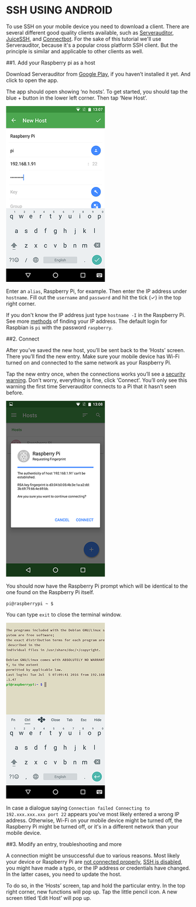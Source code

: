 # SSH USING ANDROID

To use SSH on your mobile device you need to download a client. There are several different good quality clients available, such as [Serverauditor](http://www.serverauditor.com), [JuiceSSH](https://juicessh.com/), and [Connectbot](https://connectbot.org/). For the sake of this tutorial we'll use Serverauditor, because it's a popular cross platform SSH client. But the principle is similar and applicable to other clients as well. 


##1. Add your Raspberry pi as a host

Download Serverauditor from [Google Play](https://play.google.com/store/apps/details?id=com.server.auditor.ssh.client), if you haven’t installed it yet. And click to open the app.

The app should open showing ‘no hosts’. To get started, you should tap the blue + button in the lower left corner. Then tap ‘New Host’. 

![Serverauditor ‘New Host’ configuration](images/ssh-android-config.png)

Enter an `alias`, Raspberry Pi, for example. Then enter the IP address under `hostname`. Fill out the `username` and `password` and hit the tick (✓) in the top right corner. 

If you don't know the IP address just type `hostname -I` in the Raspberry Pi. See more [methods](../ip-address.md) of finding your IP address. The default login for Raspbian is `pi` with the password `raspberry`.



##2. Connect

After you’ve saved the new host, you’ll be sent back to the ‘Hosts’ screen. There you’ll find the new entry. Make sure your mobile device has Wi-Fi turned on and connected to the same network as your Raspberry Pi.

Tap the new entry once, when the connections works you’ll see a [security warning](http://www.lysium.de/blog/index.php?/archives/186-How-to-get-ssh-server-fingerprint-information.html). Don’t worry, everything is fine, click ‘Connect’. You’ll only see this warning the first time Serverauditor connects to a Pi that it hasn’t seen before.

![Serverauditor ‘Security warning’](images/ssh-android-warning.png)

You should now have the Raspberry Pi prompt which will be identical to the one found on the Raspberry Pi itself.

```
pi@raspberrypi ~ $
```

You can type `exit` to close the terminal window.

![Serverauditor Terminal](images/ssh-android-window.png)

In case a dialogue saying `Connection failed Connecting to 192.xxx.xxx.xxx port 22` appears you’ve most likely entered a wrong IP address. Otherwise, Wi-Fi on your mobile device might be turned off, the Raspberry Pi might be turned off, or it's in a different network than your mobile device.


##3. Modify an entry, troubleshooting and more

A connection might be unsuccessful due to various reasons. Most likely your device or Raspberry Pi are [not connected properly](../../configuration/wireless/wireless-cli.md), [SSH is disabled](../../configuration/raspi-config.md), you might have made a typo, or the IP address or credentials have changed. In the latter cases, you need to update the host.

To do so, in the ‘Hosts’ screen, tap and hold the particular entry. In the top right corner, new functions will pop up. Tap the little pencil icon. A new screen titled ‘Edit Host’ will pop up.
